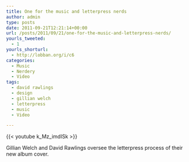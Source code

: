 ```yaml
---
title: One for the music and letterpress nerds
author: admin
type: posts
date: 2011-09-21T12:21:14+00:00
url: /posts/2011/09/21/one-for-the-music-and-letterpress-nerds/
yourls_tweeted:
  - 1
yourls_shorturl:
  - http://lobban.org/i/c6
categories:
  - Music
  - Nerdery
  - Video
tags:
  - david rawlings
  - design
  - gillian welch
  - letterpress
  - music
  - Video

---
```

{{< youtube k_Mz_imdISk >}}

Gillian Welch and David Rawlings oversee the letterpress process of their new album cover.